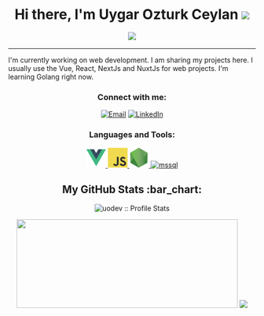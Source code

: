 <h1 align="center">Hi there, I'm Uygar Ozturk Ceylan <img src="https://media.giphy.com/media/hvRJCLFzcasrR4ia7z/giphy.gif" width="35"></h1>
<p align="center">
  <a href="https://github.com/DenverCoder1/readme-typing-svg"><img src="https://readme-typing-svg.herokuapp.com?font=Fira+Code&pause=1000&width=435&lines=Frontend+%26+Backend+Dev;Managment+Information+System&center=true&width=500&height=50" /></a>
</p>
<hr/>

I'm currently working on web development. I am sharing my projects here. I usually use the Vue, React, NextJs and NuxtJs for web projects. I'm learning Golang right now.

<h3 align="center">Connect with me:</h3>

<p align="center">
<a href="mailto:uygaroztcyln@gmail.com"><img alt="Email" src="https://img.shields.io/badge/Email-uygaroztcyln@gmail.com-blue?style=flat&logo=gmail"></a>
<a href="https://www.linkedin.com/in/uodev/" target="_blank"><img alt="LinkedIn" src="https://img.shields.io/badge/LinkedIn-@uodev-blue?style=flat&logo=linkedin"></a>
<br>


<h3 align="center">Languages and Tools:</h3>
<p align="center"> <a href="" target="_blank" rel="noreferrer"> <img src="https://raw.githubusercontent.com/github/explore/80688e429a7d4ef2fca1e82350fe8e3517d3494d/topics/vue/vue.png" alt="Vue" width="40" height="40"/> </a> <a href="" target="_blank" rel="noreferrer"> <img src="https://raw.githubusercontent.com/github/explore/80688e429a7d4ef2fca1e82350fe8e3517d3494d/topics/javascript/javascript.png" alt="js" width="40" height="40"/> </a> <a href="" target="_blank" rel="noreferrer"> <img src="https://raw.githubusercontent.com/github/explore/80688e429a7d4ef2fca1e82350fe8e3517d3494d/topics/nodejs/nodejs.png" alt="NodeJs" width="40" height="40"/> </a> <a href="https://www.microsoft.com/en-us/sql-server" target="_blank" rel="noreferrer"> <img src="https://www.svgrepo.com/show/303229/microsoft-sql-server-logo.svg" alt="mssql" width="40" height="40"/> </a>
 </p>



<h2 align="center">My GitHub Stats :bar_chart:</h2>
<p align="center">
<img src="https://komarev.com/ghpvc/?username=uodev&color=green" alt="uodev :: Profile Stats"></a>
</p>
<p align="center">
  <img src="https://github-readme-stats.vercel.app/api?username=uodev&show_icons=true&theme=tokyonight" width="450" height="180">
  <img src="https://github-readme-stats.vercel.app/api/top-langs/?username=uodev&layout=compact&theme=tokyonight" height="180">
  </p>


